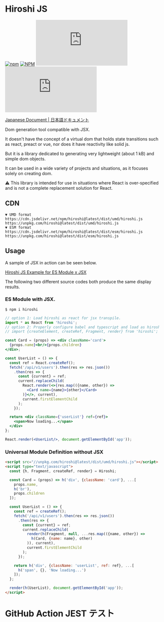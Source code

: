 # Hiroshi JS

[![npm](https://img.shields.io/npm/v/hiroshi)](https://www.npmjs.com/package/hiroshi)
[![NPM](https://img.shields.io/npm/l/hiroshi)](https://github.com/kato83/hiroshi/blob/master/LICENSE.txt)
[![size](http://img.badgesize.io/https://unpkg.com/hiroshi@latest/dist/esm/hiroshi.js?label=size)](https://unpkg.com/hiroshi@latest/dist/esm/hiroshi.js)
[![gzip size](http://img.badgesize.io/https://unpkg.com/hiroshi@latest/dist/esm/hiroshi.js?compression=gzip&label=gzip+size)](https://unpkg.com/hiroshi@latest/dist/esm/hiroshi.js)

[Japanese Document | 日本語ドキュメント](./README_ja.md)

Dom generation tool compatible with JSX.

It doesn't have the concept of a virtual dom that holds state transitions such as react, preact or vue, nor does it have reactivity like solid js.

But it is a library dedicated to generating very lightweight (about 1 kB) and simple dom objects.

It can be used in a wide variety of projects and situations, as it focuses solely on creating dom.

⚠ This library is intended for use in situations where React is over-specified and is not a complete replacement solution for React.

## CDN

```text
▼ UMD format
https://cdn.jsdelivr.net/npm/hiroshi@latest/dist/umd/hiroshi.js
https://unpkg.com/hiroshi@latest/dist/umd/hiroshi.js
▼ ESM format
https://cdn.jsdelivr.net/npm/hiroshi@latest/dist/esm/hiroshi.js
https://unpkg.com/hiroshi@latest/dist/esm/hiroshi.js
```

## Usage

A sample of JSX in action can be seen below.

[Hiroshi JS Example for ES Module x JSX](https://codepen.io/kato83/pen/zYWLPMP)

The following two different source codes both produce the same display results.

### ES Module with JSX.

```shell
$ npm i hiroshi
```

```jsx
// option 1: Load hiroshi as react for jsx transpile.
import * as React from 'hiroshi';
// option 2: Properly configure babel and typescript and load as hiroshi.
// import {createElement, createRef, Fragment, render} from 'hiroshi';

const Card = (props) => <div className='card'>
  {props.name}<br/>{props.children}
</div>;

const UserList = () => {
  const ref = React.createRef();
  fetch('/api/v1/users').then(res => res.json())
    .then(res => {
      const {current} = ref;
      current.replaceChild(
        React.render(<>{res.map(({name, other}) =>
          <Card name={name}>{other}</Card>
        )}</>, current),
        current.firstElementChild
      );
    });

  return <div className={'userList'} ref={ref}>
    <span>Now loading...</span>
  </div>
};

React.render(<UserList/>, document.getElementById('app'));
```

### Universal Module Definition without JSX

```html
<script src="//unpkg.com/hiroshi@latest/dist/umd/hiroshi.js"></script>
<script type="text/javascript">
  const {h, Fragment, createRef, render} = Hiroshi;

  const Card = (props) => h('div', {className: 'card'}, ...[
    props.name,
    h('br'),
    props.children
  ]);

  const UserList = () => {
    const ref = createRef();
    fetch('/api/v1/users').then(res => res.json())
      .then(res => {
        const {current} = ref;
        current.replaceChild(
          render(h(Fragment, null, ...res.map(({name, other}) =>
            h(Card, {name: name}, other)
          )), current),
          current.firstElementChild
        );
      });

    return h('div', {className: 'userList', ref: ref}, ...[
      h('span', {}, 'Now loading...')
    ]);
  };

  render(h(UserList), document.getElementById('app'));
</script>
```

# GitHub Action JEST テスト

